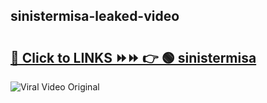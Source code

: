 
 ## sinistermisa-leaked-video 

# <h2><a href="https://clipsfans.com/sinistermisa&ref=git">🔗 Click to LINKS ⏩⏩ 👉 🟢 sinistermisa </a></h2>

<a href="https://clipsfans.com/sinistermisa&ref=git" rel="nofollow" data-target="animated-image.originalLink"><img src="https://i.ibb.co.com/xMMVF88/686577567.gif" alt="Viral Video Original" style="max-width: 100%; display: inline-block;" data-target="animated-image.originalImage"></a>
